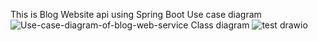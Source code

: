 This is Blog Website api using Spring Boot
Use case diagram
![Use-case-diagram-of-blog-web-service](https://github.com/lthaibinh/blog-web-spring-boot/assets/81436585/7d8ee675-f345-48a1-aa4c-3772dfaaf2bd)
Class diagram
![test drawio](https://github.com/lthaibinh/blog-web-spring-boot/assets/81436585/a6b6e6dd-2e26-45e1-b90c-5606ff431671)
